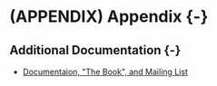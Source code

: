 # (APPENDIX) Appendix {-} 

## Additional Documentation {-}

* [Documentaion, "The Book", and Mailing List](http://openrefine.org/documentation.html)
